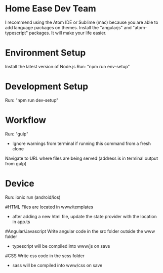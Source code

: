 # Home Ease Dev Team
I recommend using the Atom IDE or Sublime (mac) because you are able to add language
packages on themes. Install the "angularjs" and "atom-typescript" packages. It will
make your life easier.

# Environment Setup
Install the latest version of Node.js
Run: "npm run env-setup"

# Development Setup
Run: "npm run dev-setup"

# Workflow
Run: "gulp"
  - Ignore warnings from terminal if running this command from a fresh clone

Navigate to URL where files are being served (address is in terminal output from gulp)

# Device
Run: ionic run (android/ios) 

#HTML
Files are located in www/templates
 - after adding a new html file, update the state provider with the location in app.ts

#Angular/Javascript
Write angular code in the src folder outside the www folder
 - typescript will be compiled into www/js on save

#CSS
Write css code in the scss folder
  - sass will be compiled into www/css on save
